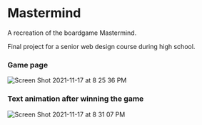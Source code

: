 # Mastermind
A recreation of the boardgame Mastermind.

Final project for a senior web design course during high school.

### Game page
![Screen Shot 2021-11-17 at 8 25 36 PM](https://user-images.githubusercontent.com/62566771/142334106-0e0a2a5a-b06e-453f-9809-8bb08fb745aa.png)


### Text animation after winning the game
![Screen Shot 2021-11-17 at 8 31 07 PM](https://user-images.githubusercontent.com/62566771/142334711-e4768e1f-dec3-415f-afdb-ef1845cb3f5a.png)
